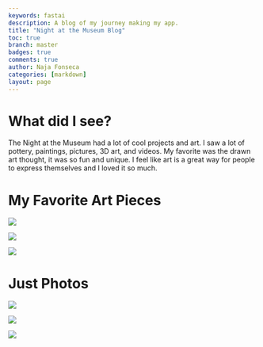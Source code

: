 ```yaml
---
keywords: fastai
description: A blog of my journey making my app.
title: "Night at the Museum Blog"
toc: true
branch: master
badges: true
comments: true
author: Naja Fonseca
categories: [markdown]
layout: page
---
```


# What did I see?

The Night at the Museum had a lot of cool projects and art. I saw a lot of pottery, paintings, pictures, 3D art, and videos. My favorite was the drawn art thought, it was so fun and unique. I feel like art is a great way for people to express themselves and I loved it so much.

# My Favorite Art Pieces

![]({{site.baseurl}}/images/favphoto1.JPG)

![]({{site.baseurl}}/images/favphoto2.JPG)

![]({{site.baseurl}}/images/favphoto3.JPG)

# Just Photos

![]({{site.baseurl}}/images/)

![]({{site.baseurl}}/images/)

![]({{site.baseurl}}/images/)